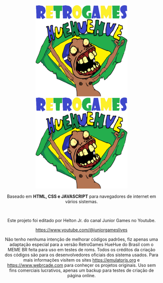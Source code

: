 
<div align = center>

<img width = 300 src = docs/Logo-light.png#gh-dark-mode-only>
<img width = 300 src = docs/Logo.png#gh-light-mode-only>
 
<br>

Baseado em **HTML, CSS e JAVASCRIPT** para navegadores de internet em vários sistemas.

<br>

Este projeto foi editado por Helton Jr. do canal Junior Games no Youtube.

https://www.youtube.com/@juniorgameslives

Não tenho nenhuma intenção de melhorar códigos padrões, fiz apenas uma adaptação especial para a versão RetroGames HueHue do Brasil com o MEME BR feita para uso em testes de roms. Todos os créditos da criação dos códigos são para os desenvolvedores oficiais dos sistema usados. Para mais informações visitem os sites https://emulatorjs.org e https://www.webrcade.com para conheçer os projetos originais. Uso sem fins comerciais lucrativos, apenas um backup para testes de criação de página online.

